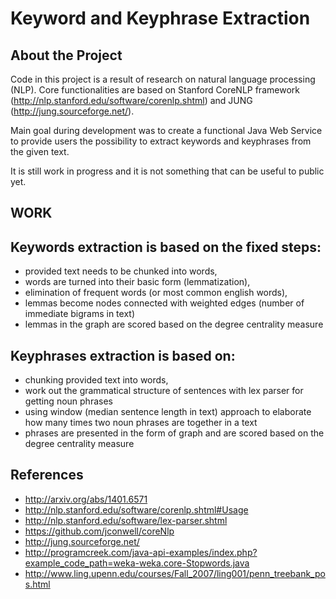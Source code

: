 # Keyword and Keyphrase Extraction
## About the Project
Code in this project is a result of research on natural language processing (NLP). Core functionalities are based on Stanford CoreNLP framework (http://nlp.stanford.edu/software/corenlp.shtml) and JUNG (http://jung.sourceforge.net/).

Main goal during development was to create a functional Java Web Service to provide users the possibility to extract keywords and keyphrases from the given text.

It is still work in progress and it is not something that can be useful to public yet.


## WORK
Keywords extraction is based on the fixed steps:
------
- provided text needs to be chunked into words, 
- words are turned into their basic form (lemmatization),
- elimination of frequent words (or most common english words),
- lemmas become nodes connected with weighted edges (number of immediate bigrams in text)
- lemmas in the graph are scored based on the degree centrality measure

Keyphrases extraction is based on:
------
- chunking provided text into words, 
- work out the grammatical structure of sentences with lex parser for getting noun phrases
- using window (median sentence length in text) approach to elaborate how many times two noun phrases are together in a text
- phrases are presented in the form of graph and are scored based on the degree centrality measure

## References
- http://arxiv.org/abs/1401.6571
- http://nlp.stanford.edu/software/corenlp.shtml#Usage
- http://nlp.stanford.edu/software/lex-parser.shtml
- https://github.com/jconwell/coreNlp
- http://jung.sourceforge.net/
- http://programcreek.com/java-api-examples/index.php?example_code_path=weka-weka.core-Stopwords.java
- http://www.ling.upenn.edu/courses/Fall_2007/ling001/penn_treebank_pos.html
